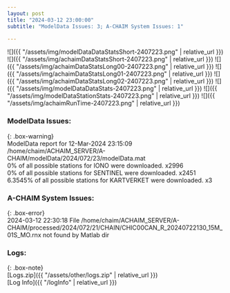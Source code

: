 ```yaml
---
layout: post
title: "2024-03-12 23:00:00"
subtitle: "ModelData Issues: 3; A-CHAIM System Issues: 1"

---
```


![]({{ "/assets/img/modelDataDataStatsShort-2407223.png" | relative_url }})
![]({{ "/assets/img/achaimDataStatsShort-2407223.png" | relative_url }})
![]({{ "/assets/img/achaimDataStatsLong00-2407223.png" | relative_url }})
![]({{ "/assets/img/achaimDataStatsLong01-2407223.png" | relative_url }})
![]({{ "/assets/img/achaimDataStatsLong02-2407223.png" | relative_url }})
![]({{ "/assets/img/modelDataDataStats-2407223.png" | relative_url }})
![]({{ "/assets/img/modelDataStationStats-2407223.png" | relative_url }})
![]({{ "/assets/img/achaimRunTime-2407223.png" | relative_url }})


### ModelData Issues:  
  
{: .box-warning}  
 ModelData report for 12-Mar-2024 23:15:09   
 /home/chaim/ACHAIM_SERVER/A-CHAIM/modelData/2024/072/23/modelData.mat   
 0% of all possible stations for IONO were downloaded. x2996   
 0% of all possible stations for SENTINEL were downloaded. x2451   
 6.3545% of all possible stations for KARTVERKET were downloaded. x3   
  
### A-CHAIM System Issues:  
  
{: .box-error}  
2024-03-12 22:30:18 File /home/chaim/ACHAIM_SERVER/A-CHAIM/processed/2024/072/21/CHAIN/CHIC00CAN_R_20240722130_15M_01S_MO.rnx not found by Matlab dir  

### Logs:  
  
{: .box-note}  
[Logs.zip]({{ "/assets/other/logs.zip" | relative_url }})  
[Log Info]({{ "/logInfo" | relative_url }})  
